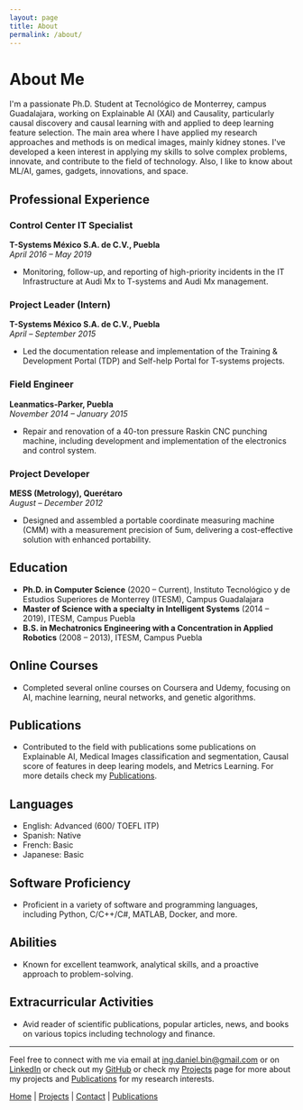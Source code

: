 ```yaml
---
layout: page
title: About
permalink: /about/
---
```


# About Me

I'm a passionate Ph.D. Student at Tecnológico de Monterrey, campus Guadalajara, working on Explainable AI (XAI) and Causality, particularly causal discovery and causal learning with and applied to deep learning feature selection. The main area where I have applied my research approaches and methods is on medical images, mainly kidney stones. 
I've developed a keen interest in applying my skills to solve complex problems, innovate, and contribute to the field of technology.
Also, I like to know about ML/AI, games, gadgets, innovations, and space.


## Professional Experience

### Control Center IT Specialist
**T-Systems México S.A. de C.V., Puebla**  
_April 2016 – May 2019_
- Monitoring, follow-up, and reporting of high-priority incidents in the IT Infrastructure at Audi Mx to T-systems and Audi Mx management.

### Project Leader (Intern)
**T-Systems México S.A. de C.V., Puebla**  
_April – September 2015_
- Led the documentation release and implementation of the Training & Development Portal (TDP) and Self-help Portal for T-systems projects.

### Field Engineer
**Leanmatics-Parker, Puebla**  
_November 2014 – January 2015_
- Repair and renovation of a 40-ton pressure Raskin CNC punching machine, including development and implementation of the electronics and control system.

### Project Developer
**MESS (Metrology), Querétaro**  
_August – December 2012_
- Designed and assembled a portable coordinate measuring machine (CMM) with a measurement precision of 5um, delivering a cost-effective solution with enhanced portability.

## Education

- **Ph.D. in Computer Science** (2020 – Current), Instituto Tecnológico y de Estudios Superiores de Monterrey (ITESM), Campus Guadalajara
- **Master of Science with a specialty in Intelligent Systems** (2014 – 2019), ITESM, Campus Puebla
- **B.S. in Mechatronics Engineering with a Concentration in Applied Robotics** (2008 – 2013), ITESM, Campus Puebla

## Online Courses

- Completed several online courses on Coursera and Udemy, focusing on AI, machine learning, neural networks, and genetic algorithms.

## Publications

- Contributed to the field with publications some publications on Explainable AI, Medical Images classification and segmentation, Causal score of features in deep learing models, and Metrics Learning. For more details check my [Publications](/publications).

## Languages

- English: Advanced (600/ TOEFL ITP)
- Spanish: Native
- French: Basic
- Japanese: Basic

## Software Proficiency

- Proficient in a variety of software and programming languages, including Python, C/C++/C#, MATLAB, Docker, and more.

## Abilities

- Known for excellent teamwork, analytical skills, and a proactive approach to problem-solving.

## Extracurricular Activities

- Avid reader of scientific publications, popular articles, news, and books on various topics including technology and finance.

---

Feel free to connect with me via email at ing.daniel.bin@gmail.com or on [LinkedIn](https://www.linkedin.com/in/daniel-flores-araiza-92018728/) or check out my [GitHub](https://github.com/DanielF29) or check my [Projects](/projects) page for more about my projects and [Publications](/publications) for my research interests.



[Home](/) | [Projects](/projects) | [Contact](/contact) | [Publications](/publications)
